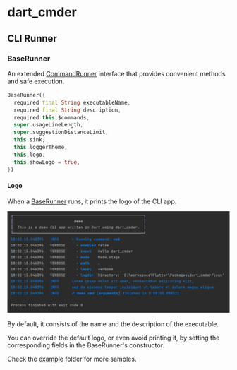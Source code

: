 # dart_cmder

## CLI Runner


### BaseRunner

An extended [CommandRunner](https://pub.dev/documentation/args/latest/command_runner/CommandRunner-class.html)
interface that provides convenient methods and safe execution.

```dart
BaseRunner({
  required final String executableName,
  required final String description,
  required this.$commands,
  super.usageLineLength,
  super.suggestionDistanceLimit,
  this.sink,
  this.loggerTheme,
  this.logo,
  this.showLogo = true,
})
```


#### Logo

When a [BaseRunner](#baserunner) runs, it prints the logo of the CLI app.

<a href="https://raw.githubusercontent.com/nikosportolos/dart_cmder/main/assets/images/example.webp" target="_blank">
  <img src="https://raw.githubusercontent.com/nikosportolos/dart_cmder/main/assets/images/example.webp" width="750" alt="dart-cmder-example">
</a>

By default, it consists of the name and the description of the executable.

You can override the default logo, or even avoid printing it, by setting the corresponding
fields in the BaseRunner's constructor.


Check the [example](https://github.com/nikosportolos/dart_cmder/tree/main/example/logo)
folder for more samples.
